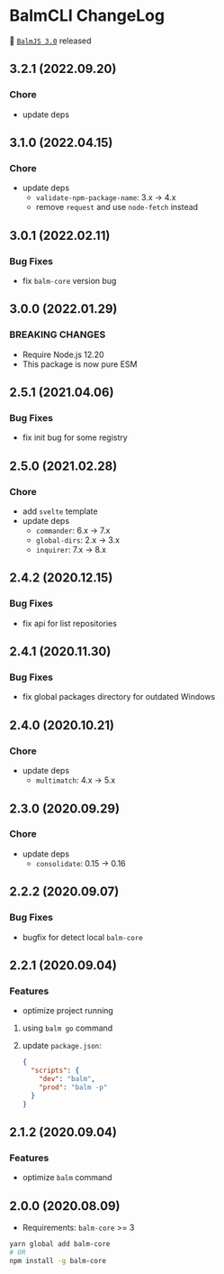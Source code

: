 # BalmCLI ChangeLog

:tada: [`BalmJS 3.0`](https://balm.js.org/) released

## 3.2.1 (2022.09.20)

### Chore

- update deps

## 3.1.0 (2022.04.15)

### Chore

- update deps
  - `validate-npm-package-name`: 3.x -> 4.x
  - remove `request` and use `node-fetch` instead

## 3.0.1 (2022.02.11)

### Bug Fixes

- fix `balm-core` version bug

## 3.0.0 (2022.01.29)

### BREAKING CHANGES

- Require Node.js 12.20
- This package is now pure ESM

## 2.5.1 (2021.04.06)

### Bug Fixes

- fix init bug for some registry

## 2.5.0 (2021.02.28)

### Chore

- add `svelte` template
- update deps
  - `commander`: 6.x -> 7.x
  - `global-dirs`: 2.x -> 3.x
  - `inquirer`: 7.x -> 8.x

## 2.4.2 (2020.12.15)

### Bug Fixes

- fix api for list repositories

## 2.4.1 (2020.11.30)

### Bug Fixes

- fix global packages directory for outdated Windows

## 2.4.0 (2020.10.21)

### Chore

- update deps
  - `multimatch`: 4.x -> 5.x

## 2.3.0 (2020.09.29)

### Chore

- update deps
  - `consolidate`: 0.15 -> 0.16

## 2.2.2 (2020.09.07)

### Bug Fixes

- bugfix for detect local `balm-core`

## 2.2.1 (2020.09.04)

### Features

- optimize project running

1. using `balm go` command
2. update `package.json`:

   ```json
   {
     "scripts": {
       "dev": "balm",
       "prod": "balm -p"
     }
   }
   ```

## 2.1.2 (2020.09.04)

### Features

- optimize `balm` command

## 2.0.0 (2020.08.09)

- Requirements: `balm-core` >= 3

```sh
yarn global add balm-core
# OR
npm install -g balm-core
```
